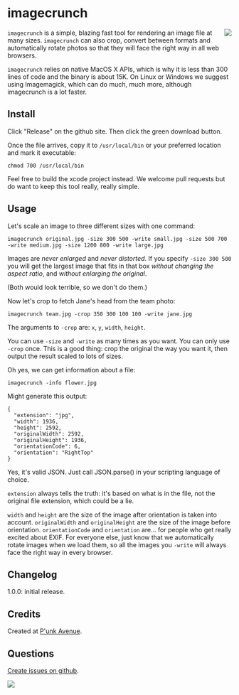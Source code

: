 # imagecrunch

<a href="http://apostrophenow.org/"><img src="https://raw.github.com/punkave/imagecrunch/master/logos/logo-box-madefor.png" align="right" /></a>

`imagecrunch` is a simple, blazing fast tool for rendering an image file at many
sizes. `imagecrunch` can also crop, convert between formats and automatically
rotate photos so that they will face the right way in all web browsers.

`imagecrunch` relies on native MacOS X APIs, which is why it is less than 300 lines of code and the binary is about 15K. On Linux or Windows we suggest using Imagemagick, which can do much, much more, although imagecrunch is a lot faster.

## Install

Click "Release" on the github site. Then click the green download button.

Once the file arrives, copy it to `/usr/local/bin` or your preferred location and mark it executable:

    chmod 700 /usr/local/bin

Feel free to build the xcode project instead. We welcome pull requests but do want to keep this tool really, really simple.

## Usage

Let's scale an image to three different sizes with one command:

    imagecrunch original.jpg -size 300 500 -write small.jpg -size 500 700 -write medium.jpg -size 1200 800 -write large.jpg

Images are *never enlarged* and *never distorted*. If you specify `-size 300 500` you will get the largest image that fits in that box *without changing the aspect ratio*, and *without enlarging the original*.

(Both would look terrible, so we don't do them.)

Now let's crop to fetch Jane's head from the team photo:

    imagecrunch team.jpg -crop 350 300 100 100 -write jane.jpg

The arguments to `-crop` are: `x`, `y`, `width`, `height`.

You can use `-size` and `-write` as many times as you want. You can only use `-crop` once. This is a good thing: crop the original the way you want it, then output the result scaled to lots of sizes.

Oh yes, we can get information about a file:

    imagecrunch -info flower.jpg

Might generate this output:

    {
      "extension": "jpg",
      "width": 1936,
      "height": 2592,
      "originalWidth": 2592,
      "originalHeight": 1936,
      "orientationCode": 6,
      "orientation": "RightTop"
    }

Yes, it's valid JSON. Just call JSON.parse() in your scripting language of choice.

`extension` always tells the truth: it's based on what is in the file, not the original file extension, which could be a lie.

`width` and `height` are the size of the image after orientation is taken into account. `originalWidth` and `originalHeight` are the size of the image before orientation. `orientationCode` and `orientation` are... for people who get really excited about EXIF. For everyone else, just know that we automatically rotate images when we load them, so all the images you `-write` will always face the right way in every browser.

## Changelog

1.0.0: initial release.

## Credits

Created at [P'unk Avenue](http://punkave.com/).


## Questions

[Create issues on github](http://punkave.com/imagecrunch).

<a href="http://punkave.com/"><img src="https://raw.github.com/punkave/imagecrunch/master/logos/logo-box-builtby.png" /></a>

